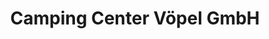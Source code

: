 ---
title: "Camping Center Vöpel GmbH"
url: /ginsheim-gustavsburg/camping-center-voepel-gmbh/
shop: Autohaus
---